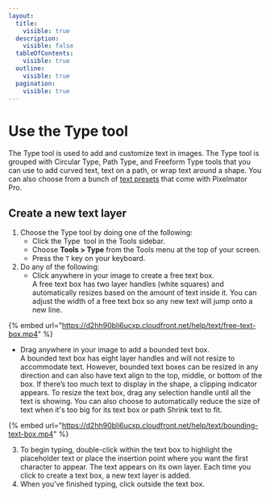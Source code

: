 ```yaml
---
layout:
  title:
    visible: true
  description:
    visible: false
  tableOfContents:
    visible: true
  outline:
    visible: true
  pagination:
    visible: true
---
```


# Use the Type tool

The Type tool is used to add and customize text in images. The Type tool is grouped with Circular Type, Path Type, and Freeform Type tools that you can use to add curved text, text on a path, or wrap text around a shape. You can also choose from a bunch of [text presets](use-the-type-tool/text-style-presets.md) that come with Pixelmator Pro.

## Create a new text layer

1. Choose the Type tool by doing one of the following:
   * Click the Type <img src="https://help.pixelmator.com/pixelmator-pro/3.5/assets/English/1580998705000.png" alt="" data-size="line"> tool in the Tools sidebar.
   * Choose **Tools > Type** from the Tools menu at the top of your screen.
   * Press the `T` key on your keyboard.
2. Do any of the following:
   * Click anywhere in your image to create a free text box. \
     A free text box has two layer handles (white squares) and automatically resizes based on the amount of text inside it. You can adjust the width of a free text box so any new text will jump onto a new line.

{% embed url="https://d2hh90bli6ucxp.cloudfront.net/help/text/free-text-box.mp4" %}

* Drag anywhere in your image to add a bounded text box. \
  A bounded text box has eight layer handles and will not resize to accommodate text. However, bounded text boxes can be resized in any direction and can also have text align to the top, middle, or bottom of the box. If there’s too much text to display in the shape, a clipping indicator appears. To resize the text box, drag any selection handle until all the text is showing. You can also choose to automatically reduce the size of text when it's too big for its text box or path Shrink text to fit.

{% embed url="https://d2hh90bli6ucxp.cloudfront.net/help/text/bounding-text-box.mp4" %}

3. To begin typing, double-click within the text box to highlight the placeholder text or place the insertion point where you want the first character to appear. The text appears on its own layer. Each time you click to create a text box, a new text layer is added.
4. When you've finished typing, click outside the text box.

